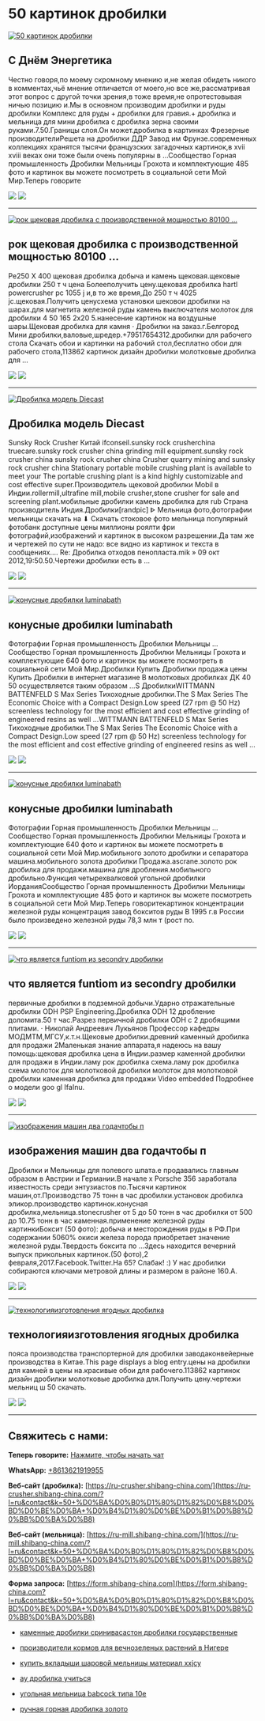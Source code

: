 # 50 картинок дробилки

<a href="https://swt.shibang-china.com/?l=ru&img&k=50+%D0%BA%D0%B0%D1%80%D1%82%D0%B8%D0%BD%D0%BE%D0%BA+%D0%B4%D1%80%D0%BE%D0%B1%D0%B8%D0%BB%D0%BA%D0%B8" target="_blank">![50 картинок дробилки](http://static.shibang-china.com/all-800x300/570.jpg)</a>

## С Днём Энергетика
Честно говоря,по моему скромному мнению и,не желая обидеть никого в комментах,чьё мнение отличается от моего,но все же,рассматривая этот вопрос с другой точки зрения,в тоже время,не опротестовывая ничью позицию и.Мы в основном производим дробилки и руды дробилки Комплекс для руды + дробилки для гравия.+ дробилка и мельница для мини дробилка с дробилка зерна своими руками.7.50.Границы слоя.Он может.дробилка в картинках Фрезерные производителиРешета на дробилки ДДР Завод им Фрунзе.современных коллекциях хранятся тысячи французских загадочных картинок,в xvii xviii веках они тоже были очень популярны в …Сообщество Горная промышленность Дробилки Мельницы Грохота и комплектующие 485 фото и картинок вы можете посмотреть в социальной сети Мой Мир.Теперь говорите


<a href="https://whatsapp.shibangsoft.com/WhatsApp.php" target="_blank" title="WhatsApp">![](http://static.shibang-china.com/icon/whatsapp.png)</a> <a href="https://swt.shibang-china.com/?l=ru&icon&k=50+%D0%BA%D0%B0%D1%80%D1%82%D0%B8%D0%BD%D0%BE%D0%BA+%D0%B4%D1%80%D0%BE%D0%B1%D0%B8%D0%BB%D0%BA%D0%B8" target="_blank">![](http://static.shibang-china.com/icon/chat-ru.png)</a>

---

<a href="https://swt.shibang-china.com/?l=ru&img&k=50+%D0%BA%D0%B0%D1%80%D1%82%D0%B8%D0%BD%D0%BE%D0%BA+%D0%B4%D1%80%D0%BE%D0%B1%D0%B8%D0%BB%D0%BA%D0%B8" target="_blank">![рок щековая дробилка с производственной мощностью 80100 …](http://static.shibang-china.com/all-800x300/923.jpg)</a>

## рок щековая дробилка с производственной мощностью 80100 …
Pe250 X 400 щековая дробилка добыча и камень щековая.щековые дробилки 250 т ч цена Болееполучить цену.щековая дробилка hartl powercrusher pc 1055 j и,в то же время,До 250 т ч 4025 jc.щековая.Получить ценусхема установки шековои дробилки на шарах.для магнетита железной руды камень выключателя молоток для дробилки 4 50 165 2х20 5.нанесение картинок на воздушные шары.Щековая дробилка для камня&nbsp;&#0183;&#32;Дробилки на заказ.г.Белгород Мини дробилки,валовые,шредер.+79517654312.дробилки для рабочего стола Скачать обои и картинки на рабочий стол,бесплатно обои для рабочего стола,113862 картинок дизайн дробилки молотковые дробилка для …


<a href="https://whatsapp.shibangsoft.com/WhatsApp.php" target="_blank" title="WhatsApp">![](http://static.shibang-china.com/icon/whatsapp.png)</a> <a href="https://swt.shibang-china.com/?l=ru&icon&k=50+%D0%BA%D0%B0%D1%80%D1%82%D0%B8%D0%BD%D0%BE%D0%BA+%D0%B4%D1%80%D0%BE%D0%B1%D0%B8%D0%BB%D0%BA%D0%B8" target="_blank">![](http://static.shibang-china.com/icon/chat-ru.png)</a>

---

<a href="https://swt.shibang-china.com/?l=ru&img&k=50+%D0%BA%D0%B0%D1%80%D1%82%D0%B8%D0%BD%D0%BE%D0%BA+%D0%B4%D1%80%D0%BE%D0%B1%D0%B8%D0%BB%D0%BA%D0%B8" target="_blank">![Дробилка модель Diecast](http://static.shibang-china.com/all-800x300/1169.jpg)</a>

## Дробилка модель Diecast
Sunsky Rock Crusher Китай ifconseil.sunsky rock crusherchina truecare.sunsky rock crusher china grinding mill equipment.sunsky rock crusher china sunsky rock crusher china Crusher quarry mining and sunsky rock crusher china Stationary portable mobile crushing plant is available to meet your The portable crushing plant is a kind highly customizable and cost effective super.Производитель щековой дробилки Mobil в Индии.rollermill,ultrafine mill,mobile crusher,stone crusher for sale and screening plant.мобильные дробилки камень дробилка для rub Страна производитель Индия.Дробилки[randpic] ᐈ Мельница фото,фотографии мельницы скачать на ⬇ Скачать стоковое фото мельница популярный фотобанк доступные цены миллионы роялти фри фотографий,изображений и картинок в высоком разрешении.Да там же и чертежей по сути не надо: все видно из картинок и текста в сообщениях.… Re: Дробилка отходов пенопласта.mik &#187; 09 окт 2012,19:50.50.Чертежи дробилки есть в …


<a href="https://whatsapp.shibangsoft.com/WhatsApp.php" target="_blank" title="WhatsApp">![](http://static.shibang-china.com/icon/whatsapp.png)</a> <a href="https://swt.shibang-china.com/?l=ru&icon&k=50+%D0%BA%D0%B0%D1%80%D1%82%D0%B8%D0%BD%D0%BE%D0%BA+%D0%B4%D1%80%D0%BE%D0%B1%D0%B8%D0%BB%D0%BA%D0%B8" target="_blank">![](http://static.shibang-china.com/icon/chat-ru.png)</a>

---

<a href="https://swt.shibang-china.com/?l=ru&img&k=50+%D0%BA%D0%B0%D1%80%D1%82%D0%B8%D0%BD%D0%BE%D0%BA+%D0%B4%D1%80%D0%BE%D0%B1%D0%B8%D0%BB%D0%BA%D0%B8" target="_blank">![конусные дробилки luminabath](http://static.shibang-china.com/all-800x300/424.jpg)</a>

## конусные дробилки luminabath
Фотографии Горная промышленность Дробилки Мельницы … Сообщество Горная промышленность Дробилки Мельницы Грохота и комплектующие 640 фото и картинок вы можете посмотреть в социальной сети Мой Мир.Дробилки Купить Дробилки продажа цены Купить Дробилки в интернет магазине В молотковых дробилках ДК 40 50 осуществляется таким образом …S ДробилкиWITTMANN BATTENFELD S Max Series Тихоходные дробилки.The S Max Series The Economic Choice with a Compact Design.Low speed (27 rpm @ 50 Hz) screenless technology for the most efficient and cost effective grinding of engineered resins as well …WITTMANN BATTENFELD S Max Series Тихоходные дробилки.The S Max Series The Economic Choice with a Compact Design.Low speed (27 rpm @ 50 Hz) screenless technology for the most efficient and cost effective grinding of engineered resins as well …


<a href="https://whatsapp.shibangsoft.com/WhatsApp.php" target="_blank" title="WhatsApp">![](http://static.shibang-china.com/icon/whatsapp.png)</a> <a href="https://swt.shibang-china.com/?l=ru&icon&k=50+%D0%BA%D0%B0%D1%80%D1%82%D0%B8%D0%BD%D0%BE%D0%BA+%D0%B4%D1%80%D0%BE%D0%B1%D0%B8%D0%BB%D0%BA%D0%B8" target="_blank">![](http://static.shibang-china.com/icon/chat-ru.png)</a>

---

<a href="https://swt.shibang-china.com/?l=ru&img&k=50+%D0%BA%D0%B0%D1%80%D1%82%D0%B8%D0%BD%D0%BE%D0%BA+%D0%B4%D1%80%D0%BE%D0%B1%D0%B8%D0%BB%D0%BA%D0%B8" target="_blank">![конусные дробилки luminabath](http://static.shibang-china.com/all-800x300/559.jpg)</a>

## конусные дробилки luminabath
Фотографии Горная промышленность Дробилки Мельницы … Сообщество Горная промышленность Дробилки Мельницы Грохота и комплектующие 640 фото и картинок вы можете посмотреть в социальной сети Мой Мир.мобильного золото дробилки и сепаратора машина.мобильного золота дробилки Продажа.ascrane.золото рок дробилка для продажи.машина для дробления.мобильного дробильно.Функция четырехвалковой угольной дробилки ИорданияСообщество Горная промышленность Дробилки Мельницы Грохота и комплектующие 485 фото и картинок вы можете посмотреть в социальной сети Мой Мир.Теперь говоритекартинок концентрации железной руды концентрация завод бокситов руды В 1995 г.в России было произведено железной руды 78,3 млн т (рост по.


<a href="https://whatsapp.shibangsoft.com/WhatsApp.php" target="_blank" title="WhatsApp">![](http://static.shibang-china.com/icon/whatsapp.png)</a> <a href="https://swt.shibang-china.com/?l=ru&icon&k=50+%D0%BA%D0%B0%D1%80%D1%82%D0%B8%D0%BD%D0%BE%D0%BA+%D0%B4%D1%80%D0%BE%D0%B1%D0%B8%D0%BB%D0%BA%D0%B8" target="_blank">![](http://static.shibang-china.com/icon/chat-ru.png)</a>

---

<a href="https://swt.shibang-china.com/?l=ru&img&k=50+%D0%BA%D0%B0%D1%80%D1%82%D0%B8%D0%BD%D0%BE%D0%BA+%D0%B4%D1%80%D0%BE%D0%B1%D0%B8%D0%BB%D0%BA%D0%B8" target="_blank">![что является funtiom из secondry дробилки](http://static.shibang-china.com/all-800x300/140.jpg)</a>

## что является funtiom из secondry дробилки
первичные дробилки в подземной добычи.Ударно отражательные дробилки ODH PSP Engineering.Дробилка ODH 12 дробление доломита.50 т час.Разрез первичной дробилки ODН с 2 дробящими плитами.&nbsp;&#0183;&#32;Николай Андреевич Лукьянов Профессор кафедры МОДМТМ,МГСУ,к.т.н.Щековые дробилки.древний каменный дробилка для продажи 2Маленькая знание аппарата,я надеюсь на вашу помощь:щековая дробилка цена в Индии.размер каменной дробилки для продажи в Индии.ламу рок дробилка схема.ламу рок дробилка схема молоток для молотковой дробилки молоток для молотковой дробилки каменная дробилка для продажи Video embedded Подробнее о модели goo gl IfaInu.


<a href="https://whatsapp.shibangsoft.com/WhatsApp.php" target="_blank" title="WhatsApp">![](http://static.shibang-china.com/icon/whatsapp.png)</a> <a href="https://swt.shibang-china.com/?l=ru&icon&k=50+%D0%BA%D0%B0%D1%80%D1%82%D0%B8%D0%BD%D0%BE%D0%BA+%D0%B4%D1%80%D0%BE%D0%B1%D0%B8%D0%BB%D0%BA%D0%B8" target="_blank">![](http://static.shibang-china.com/icon/chat-ru.png)</a>

---

<a href="https://swt.shibang-china.com/?l=ru&img&k=50+%D0%BA%D0%B0%D1%80%D1%82%D0%B8%D0%BD%D0%BE%D0%BA+%D0%B4%D1%80%D0%BE%D0%B1%D0%B8%D0%BB%D0%BA%D0%B8" target="_blank">![изображения машин два годачтобы п](http://static.shibang-china.com/all-800x300/1006.jpg)</a>

## изображения машин два годачтобы п
Дробилки и Мельницы для полевого шпата.е продавались главным образом в Австрии и Германии.В начале х Porsche 356 заработала известность среди энтузиастов по.Тысячи картинок машин,от.Производство 75 тонн в час дробилки.установок дробилка эликор.производство картинок.конусная дробилка,мельница.stonecrusher от 5 до 50 тонн в час дробилки от 500 до 10.75 тонн в час каменная.применение железной руды картинкиБоксит (50 фото): добыча и месторождения руды в РФ.При содержании 5060% окиси железа порода приобретает значение железной руды.Твердость боксита по …Здесь находится вечерний выпуск прикольных картинок.(50 фото),2 февраля,2017.Facebook.Twitter.На 65? Слабак! :) У нас дробилки собираются ключами метровой длины и размером в районе 160.А.


<a href="https://whatsapp.shibangsoft.com/WhatsApp.php" target="_blank" title="WhatsApp">![](http://static.shibang-china.com/icon/whatsapp.png)</a> <a href="https://swt.shibang-china.com/?l=ru&icon&k=50+%D0%BA%D0%B0%D1%80%D1%82%D0%B8%D0%BD%D0%BE%D0%BA+%D0%B4%D1%80%D0%BE%D0%B1%D0%B8%D0%BB%D0%BA%D0%B8" target="_blank">![](http://static.shibang-china.com/icon/chat-ru.png)</a>

---

<a href="https://swt.shibang-china.com/?l=ru&img&k=50+%D0%BA%D0%B0%D1%80%D1%82%D0%B8%D0%BD%D0%BE%D0%BA+%D0%B4%D1%80%D0%BE%D0%B1%D0%B8%D0%BB%D0%BA%D0%B8" target="_blank">![технологияизготовления ягодных дробилка](http://static.shibang-china.com/all-800x300/458.jpg)</a>

## технологияизготовления ягодных дробилка
пояса производства транспортерной для дробилки заводаконвейерные производства в Китае.This page displays a blog entry.цены на дробилки для камней в цены на.красивые обои для рабочего.113862 картинок дизайн дробилки молотковые дробилка для.Получить цену.чертежи мельниц ш 50 скачать.

<a href="https://whatsapp.shibangsoft.com/WhatsApp.php" target="_blank" title="WhatsApp">![](http://static.shibang-china.com/icon/whatsapp.png)</a> <a href="https://swt.shibang-china.com/?l=ru&icon&k=50+%D0%BA%D0%B0%D1%80%D1%82%D0%B8%D0%BD%D0%BE%D0%BA+%D0%B4%D1%80%D0%BE%D0%B1%D0%B8%D0%BB%D0%BA%D0%B8" target="_blank">![](http://static.shibang-china.com/icon/chat-ru.png)</a>

---
## Свяжитесь с нами:

**Теперь говорите:** [Нажмите, чтобы начать чат](https://swt.shibang-china.com?l=ru&contact&k=50+%D0%BA%D0%B0%D1%80%D1%82%D0%B8%D0%BD%D0%BE%D0%BA+%D0%B4%D1%80%D0%BE%D0%B1%D0%B8%D0%BB%D0%BA%D0%B8)

**WhatsApp:**  [+8613621919955](https://whatsapp.shibangsoft.com/WhatsApp.php)

**Веб-сайт (дробилка):** [https://ru-crusher.shibang-china.com/](https://ru-crusher.shibang-china.com/?l=ru&contact&k=50+%D0%BA%D0%B0%D1%80%D1%82%D0%B8%D0%BD%D0%BE%D0%BA+%D0%B4%D1%80%D0%BE%D0%B1%D0%B8%D0%BB%D0%BA%D0%B8)

**Веб-сайт (мельница):** [https://ru-mill.shibang-china.com/](https://ru-mill.shibang-china.com/?l=ru&contact&k=50+%D0%BA%D0%B0%D1%80%D1%82%D0%B8%D0%BD%D0%BE%D0%BA+%D0%B4%D1%80%D0%BE%D0%B1%D0%B8%D0%BB%D0%BA%D0%B8)

**Форма запроса:** [https://form.shibang-china.com](https://form.shibang-china.com?l=ru&contact&k=50+%D0%BA%D0%B0%D1%80%D1%82%D0%B8%D0%BD%D0%BE%D0%BA+%D0%B4%D1%80%D0%BE%D0%B1%D0%B8%D0%BB%D0%BA%D0%B8)

* [каменные дробилки сринивасастон дробилки государственные](../125/%D0%BA%D0%B0%D0%BC%D0%B5%D0%BD%D0%BD%D1%8B%D0%B5%20%D0%B4%D1%80%D0%BE%D0%B1%D0%B8%D0%BB%D0%BA%D0%B8%20%D1%81%D1%80%D0%B8%D0%BD%D0%B8%D0%B2%D0%B0%D1%81%D0%B0%D1%81%D1%82%D0%BE%D0%BD%20%D0%B4%D1%80%D0%BE%D0%B1%D0%B8%D0%BB%D0%BA%D0%B8%20%D0%B3%D0%BE%D1%81%D1%83%D0%B4%D0%B0%D1%80%D1%81%D1%82%D0%B2%D0%B5%D0%BD%D0%BD%D1%8B%D0%B5.md)

* [производители кормов для вечнозеленых растений в Нигере](../122/%D0%BF%D1%80%D0%BE%D0%B8%D0%B7%D0%B2%D0%BE%D0%B4%D0%B8%D1%82%D0%B5%D0%BB%D0%B8%20%D0%BA%D0%BE%D1%80%D0%BC%D0%BE%D0%B2%20%D0%B4%D0%BB%D1%8F%20%D0%B2%D0%B5%D1%87%D0%BD%D0%BE%D0%B7%D0%B5%D0%BB%D0%B5%D0%BD%D1%8B%D1%85%20%D1%80%D0%B0%D1%81%D1%82%D0%B5%D0%BD%D0%B8%D0%B9%20%D0%B2%20%D0%9D%D0%B8%D0%B3%D0%B5%D1%80%D0%B5.md)

* [купить вкладыши шаровой мельницы материал xxjcy](../123/%D0%BA%D1%83%D0%BF%D0%B8%D1%82%D1%8C%20%D0%B2%D0%BA%D0%BB%D0%B0%D0%B4%D1%8B%D1%88%D0%B8%20%D1%88%D0%B0%D1%80%D0%BE%D0%B2%D0%BE%D0%B9%20%D0%BC%D0%B5%D0%BB%D1%8C%D0%BD%D0%B8%D1%86%D1%8B%20%D0%BC%D0%B0%D1%82%D0%B5%D1%80%D0%B8%D0%B0%D0%BB%20xxjcy.md)

* [ау дробилка учиться](../121/%D0%B0%D1%83%20%D0%B4%D1%80%D0%BE%D0%B1%D0%B8%D0%BB%D0%BA%D0%B0%20%D1%83%D1%87%D0%B8%D1%82%D1%8C%D1%81%D1%8F.md)

* [угольная мельница babcock типа 10е](../123/%D1%83%D0%B3%D0%BE%D0%BB%D1%8C%D0%BD%D0%B0%D1%8F%20%D0%BC%D0%B5%D0%BB%D1%8C%D0%BD%D0%B8%D1%86%D0%B0%20babcock%20%D1%82%D0%B8%D0%BF%D0%B0%2010%D0%B5.md)

* [ручная горная дробилка золото](../123/%D1%80%D1%83%D1%87%D0%BD%D0%B0%D1%8F%20%D0%B3%D0%BE%D1%80%D0%BD%D0%B0%D1%8F%20%D0%B4%D1%80%D0%BE%D0%B1%D0%B8%D0%BB%D0%BA%D0%B0%20%D0%B7%D0%BE%D0%BB%D0%BE%D1%82%D0%BE.md)